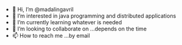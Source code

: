 - 👋 Hi, I’m @madalingavril
- 👀 I’m interested in java programming and distributed applications
- 🌱 I’m currently learning whatever is needed
- 💞️ I’m looking to collaborate on ...depends on the time
- 📫 How to reach me ...by email

<!---
madalingavril/madalingavril is a ✨ special ✨ repository because its `README.md` (this file) appears on your GitHub profile.
You can click the Preview link to take a look at your changes.
--->
